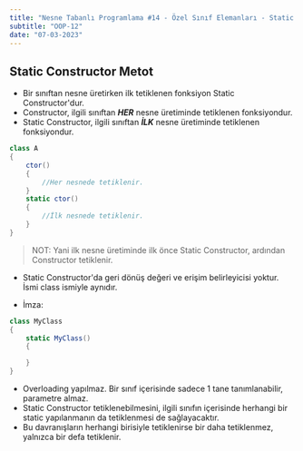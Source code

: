 ```yaml
---
title: "Nesne Tabanlı Programlama #14 - Özel Sınıf Elemanları - Static Constructor Metot Nedir"
subtitle: "OOP-12"
date: "07-03-2023"
---
```


## **Static Constructor Metot**

- Bir sınıftan nesne üretirken ilk tetiklenen fonksiyon Static Constructor'dur.
- Constructor, ilgili sınıftan **_HER_** nesne üretiminde tetiklenen fonksiyondur.
- Static Constructor, ilgili sınıftan **_İLK_** nesne üretiminde tetiklenen fonksiyondur.

```csharp
class A
{
    ctor()
    {
        //Her nesnede tetiklenir.
    }
    static ctor()
    {
        //İlk nesnede tetiklenir.
    }
}
```

> NOT:
> Yani ilk nesne üretiminde ilk önce Static Constructor, ardından Constructor tetiklenir.

- Static Constructor'da geri dönüş değeri ve erişim belirleyicisi yoktur. İsmi class ismiyle aynıdır.

- İmza:

```csharp
class MyClass
{
    static MyClass()
    {

    }
}
```

- Overloading yapılmaz. Bir sınıf içerisinde sadece 1 tane tanımlanabilir, parametre almaz.
- Static Constructor tetiklenebilmesini, ilgili sınıfın içerisinde herhangi bir static yapılanmanın da tetiklenmesi de sağlayacaktır.
- Bu davranışların herhangi birisiyle tetiklenirse bir daha tetiklenmez, yalnızca bir defa tetiklenir.
